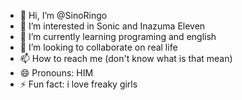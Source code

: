 - 👋 Hi, I’m @SinoRingo
- 👀 I’m interested in Sonic and Inazuma Eleven
- 🌱 I’m currently learning programing and english
- 💞️ I’m looking to collaborate on real life
- 📫 How to reach me (don't know what is that mean)
- 😄 Pronouns: HIM
- ⚡ Fun fact: i love freaky girls

<!---
SinoRingo/SinoRingo is a ✨ special ✨ repository because its `README.md` (this file) appears on your GitHub profile.
You can click the Preview link to take a look at your changes.
--->

